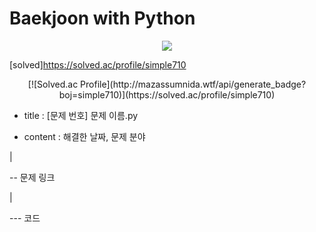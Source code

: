 # Baekjoon with Python
<div align=center><img src="https://img.shields.io/badge/Python-3776AB?style=flat&logo=python&logoColor=white"/></div>

[solved]https://solved.ac/profile/simple710

<div align=center>
  [![Solved.ac Profile](http://mazassumnida.wtf/api/generate_badge?boj=simple710)](https://solved.ac/profile/simple710)
</div>

- title : [문제 번호] 문제 이름.py


- content : 해결한 날짜, 문제 분야


|


-- 문제 링크


|


--- 코드
